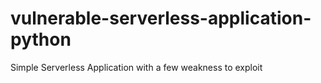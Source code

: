# vulnerable-serverless-application-python
Simple Serverless Application with a few weakness to exploit

